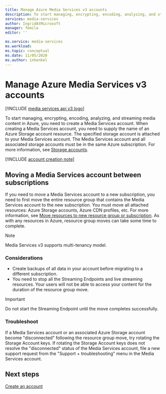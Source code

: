 ```yaml
---
title: Manage Azure Media Services v3 accounts 
description: To start managing, encrypting, encoding, analyzing, and streaming media content in Azure, you need to create a Media Services account. This article explains how to manage Azure Media Services v3 accounts. 
services: media-services
author: IngridAtMicrosoft
manager: femila
editor: ''

ms.service: media-services
ms.workload: 
ms.topic: conceptual
ms.date: 11/05/2020
ms.author: inhenkel
---
```


# Manage Azure Media Services v3 accounts

[!INCLUDE [media services api v3 logo](./includes/v3-hr.md)]

To start managing, encrypting, encoding, analyzing, and streaming media content in Azure, you need to create a Media Services account. When creating a Media Services account, you need to supply the name of an Azure Storage account resource. The specified storage account is attached to your Media Services account. The Media Services account and all associated storage accounts must be in the same Azure subscription. For more information, see [Storage accounts](storage-account-concept.md).

[!INCLUDE [account creation note](./includes/note-2020-05-01-account-creation.md)]

## Moving a Media Services account between subscriptions 

If you need to move a Media Services account to a new subscription, you need to first move the entire resource group that contains the Media Services account to the new subscription. You must move all attached resources: Azure Storage accounts, Azure CDN profiles, etc. For more information, see [Move resources to new resource group or subscription](../../azure-resource-manager/management/move-resource-group-and-subscription.md). As with any resources in Azure, resource group moves can take some time to complete.

> [!NOTE]
> Media Services v3 supports multi-tenancy model.

### Considerations

* Create backups of all data in your account before migrating to a different subscription.
* You need to stop all the Streaming Endpoints and live streaming resources. Your users will not be able to access your content for the duration of the resource group move. 

> [!IMPORTANT]
> Do not start the Streaming Endpoint until the move completes successfully.

### Troubleshoot

If a Media Services account or an associated Azure Storage account become "disconnected" following the resource group move, try rotating the Storage Account keys. If rotating the Storage Account keys does not resolve the "disconnected" status of the Media Services account, file a new support request from the "Support + troubleshooting" menu in the Media Services account.  

## Next steps

[Create an account](./create-account-howto.md)
